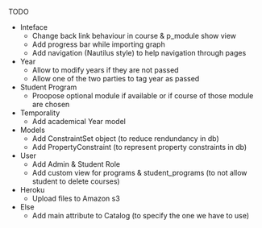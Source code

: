 TODO
- Inteface
  - Change back link behaviour in course & p_module show view
  - Add progress bar while importing graph
  - Add navigation (Nautilus style) to help navigation through pages
- Year
  - Allow to modify years if they are not passed
  - Allow one of the two parties to tag year as passed
- Student Program
  - Proopose optional module if available or if course of those module are chosen
- Temporality
  - Add academical Year model
- Models
  - Add ConstraintSet object (to reduce rendundancy in db)
  - Add PropertyConstraint (to represent property constraints in db)
- User
  - Add Admin & Student Role
  - Add custom view for programs & student_programs (to not allow student to delete courses)
- Heroku
  - Upload files to Amazon s3
- Else
  - Add main attribute to Catalog (to specify the one we have to use)

